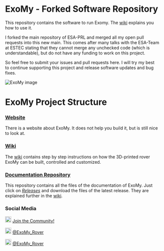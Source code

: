 # ExoMy - Forked Software Repository
This repository contains the software to run Exomy. The [wiki](https://github.com/esa-prl/ExoMy/wiki) explains you how to use it.

I forked the main repository of ESA-PRL and merged all my open pull requests into this new main. This comes after many talks with the ESA-Team at ESTEC stating that they cannot merge any unchecked code (which is understandable), but do not have any funding to work on this project.

So feel free to submit your issues and pull requests here. I will try my best to continue supporting this project and release software updates and bug fixes.

![ExoMy image](https://github.com/esa-prl/ExoMy/wiki/images/renderings/2020_02_25.JPG)

# ExoMy Project Structure

### [Website](https://esa-prl.github.io/ExoMy/)
There is a website about ExoMy. It does not help you build it, but is still nice to look at.

### [Wiki](https://github.com/esa-prl/ExoMy/wiki)
The [wiki](https://github.com/esa-prl/ExoMy/wiki) contains step by step instructions on how the 3D-printed rover ExoMy can be built, controlled and customized. 

### [Documentation Repository](https://github.com/esa-prl/ExoMy)
This repository contains all the files of the documentation of ExoMy. Just click on [*Releases*](https://github.com/esa-prl/ExoMy/releases) and download the files of the latest release. They are explained further in the [wiki](https://github.com/esa-prl/ExoMy/wiki).

### Social Media
<!-- Add icon library -->
<link rel="stylesheet" href="https://use.fontawesome.com/releases/v5.13.1/css/all.css">

<!-- Add font awesome icons -->
<p>
    <img src="https://github.com/esa-prl/ExoMy/wiki/images/social_media_icons/discord-brands.svg" width="20px">
    <a href="https://discord.gg/gZk62gg"> Join the Community!</a>  
</p>
<p>
    <img src="https://github.com/esa-prl/ExoMy/wiki/images/social_media_icons/twitter-square-brands.svg" width="20px">
    <a href="https://twitter.com/exomy_rover"> @ExoMy_Rover</a> 
</p>
<p>
    <img src="https://github.com/esa-prl/ExoMy/wiki/images/social_media_icons/instagram-square-brands.svg" width="20px">
    <a href="https://www.instagram.com/exomy_rover/"> @ExoMy_Rover</a>
</p>

